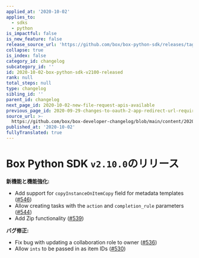 ```yaml
---
applied_at: '2020-10-02'
applies_to:
  - sdks
  - python
is_impactful: false
is_new_feature: false
release_source_url: 'https://github.com/box/box-python-sdk/releases/tag/v2.10.0'
collapse: true
is_index: false
category_id: changelog
subcategory_id: ''
id: 2020-10-02-box-python-sdk-v2100-released
rank: null
total_steps: null
type: changelog
sibling_id: ''
parent_id: changelog
next_page_id: 2020-10-02-new-file-request-apis-available
previous_page_id: 2020-09-29-changes-to-oauth-2-app-redirect-url-requirements
source_url: >-
  https://github.com/box/box-developer-changelog/blob/main/content/2020/10-02-box-python-sdk-v2100-released.md
published_at: '2020-10-02'
fullyTranslated: true
---
```

# Box Python SDK `v2.10.0`のリリース

**新機能と機能強化:**

* Add support for `copyInstanceOnItemCopy` field for metadata templates ([#546][1])
* Allow creating tasks with the `action` and `completion_rule` parameters ([#544][2])
* Add Zip functionality ([#539][3])

**バグ修正:**

* Fix bug with updating a collaboration role to owner ([#536][4])
* Allow `ints` to be passed in as item IDs ([#530][5])

[1]: https://github.com/box/box-ios-sdk/pull/546

[2]: https://github.com/box/box-ios-sdk/pull/544

[3]: https://github.com/box/box-ios-sdk/pull/539

[4]: https://github.com/box/box-ios-sdk/pull/536

[5]: https://github.com/box/box-ios-sdk/pull/530
